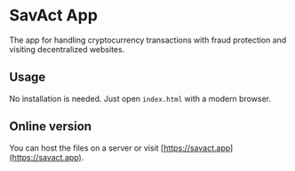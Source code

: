# SavAct App

The app for handling cryptocurrency transactions with fraud protection and visiting decentralized websites.

## Usage

No installation is needed. Just open `index.html` with a modern browser.

## Online version

You can host the files on a server or visit [https://savact.app](https://savact.app).
